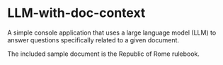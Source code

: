 # LLM-with-doc-context
A simple console application that uses a large language model (LLM) to answer questions specifically related to a given document.

The included sample document is the Republic of Rome rulebook.

